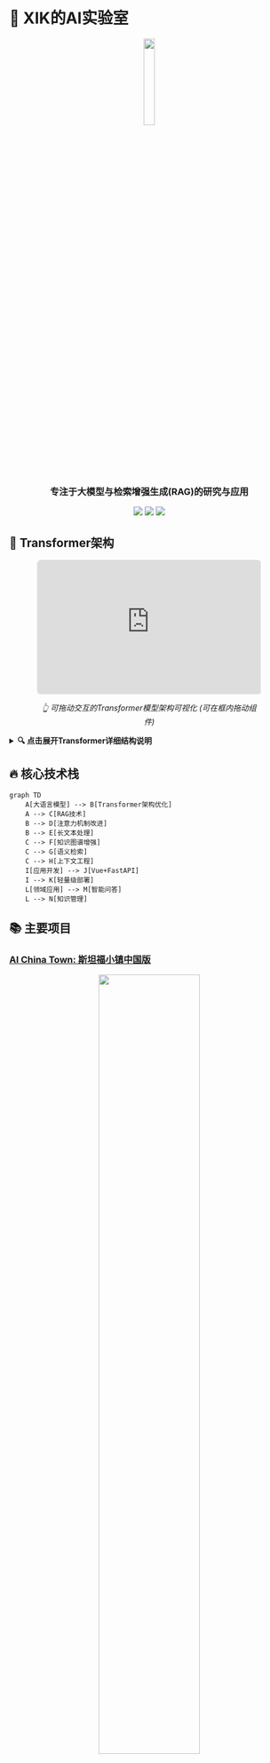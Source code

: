# 🚀 XIK的AI实验室

<div align="center">
  <img src="https://raw.githubusercontent.com/vimalverma558/vimalverma558/master/img/hello.gif" width="20%">
  <h3>专注于大模型与检索增强生成(RAG)的研究与应用</h3>
</div>

<p align="center">
  <img src="https://img.shields.io/badge/LLM-专家-blue?style=for-the-badge" />
  <img src="https://img.shields.io/badge/RAG-研究者-green?style=for-the-badge" />
  <img src="https://img.shields.io/badge/Transformer-工程师-orange?style=for-the-badge" />
</p>

## 🧠 Transformer架构

<div align="center">
  <div id="transformer-container" style="width: 80%; margin: 0 auto; position: relative;">
    <!-- 交互式Transformer架构图 -->
    <div style="position: relative; width: 100%; padding-bottom: 60%; overflow: hidden;">
      <iframe 
        src="https://transformer-visualizer.vercel.app/" 
        style="position: absolute; top: 0; left: 0; width: 100%; height: 100%; border: none; border-radius: 8px; box-shadow: 0 4px 8px rgba(0,0,0,0.1);"
        allowfullscreen>
      </iframe>
    </div>
    <p><i>👆 可拖动交互的Transformer模型架构可视化 (可在框内拖动组件)</i></p>
  </div>
</div>

<details>
<summary><b>🔍 点击展开Transformer详细结构说明</b></summary>

### Transformer架构核心组件

1. **输入嵌入 (Input Embedding)**：将输入token转换为向量表示
2. **位置编码 (Positional Encoding)**：为序列中的每个位置添加位置信息
3. **多头注意力机制 (Multi-Head Attention)**：
   - 查询(Query)、键(Key)、值(Value)三个映射矩阵
   - 并行计算多个注意力"头"，捕获不同角度的信息
4. **前馈神经网络 (Feed Forward Network)**：由两个线性变换和ReLU激活函数组成
5. **Add & Norm**：残差连接和层归一化，保证训练稳定性
6. **编码器-解码器结构**：用于序列到序列任务

</details>

## 🔥 核心技术栈

```mermaid
graph TD
    A[大语言模型] --> B[Transformer架构优化]
    A --> C[RAG技术]
    B --> D[注意力机制改进]
    B --> E[长文本处理]
    C --> F[知识图谱增强]
    C --> G[语义检索]
    C --> H[上下文工程]
    I[应用开发] --> J[Vue+FastAPI]
    I --> K[轻量级部署]
    L[领域应用] --> M[智能问答]
    L --> N[知识管理]
```

## 📚 主要项目

### [AI China Town: 斯坦福小镇中国版](https://github.com/xkj0127/ai_china_town)

<div align="center">
  <img src="https://user-images.githubusercontent.com/68011645/89026666-ad233a80-d35b-11ea-9f4b-d3fe26ae12cb.png" width="60%" />
</div>

**AI China Town** 是斯坦福小镇的中国本地化版本，特点包括：
- 使用本地模型部署，无需联网
- 提示工程中文化，适应中文语境
- 简化流程，降低使用门槛
- 优化中文环境下的智能体交互体验

### [QALite: 智能问答笔记系统](https://github.com/xkj0127/QAlite)

<div align="center">
  <img src="https://raw.githubusercontent.com/xkj0127/QAlite/main/mdimg/be789a5a-e2cd-4468-8164-720bfa13abfc.png" width="45%" />
  <img src="https://raw.githubusercontent.com/xkj0127/QAlite/main/mdimg/c0774ffd-013b-475b-8a78-4909082f89a8.png" width="45%" />
</div>

**QALite** 是一个轻量级的问答笔记应用，使用Vue 3前端和FastAPI后端，帮助您高效管理和复习知识点。特别适合用于记录AI面试问题、复习知识点、准备大模型微调数据集。

#### ✨ 特点:
- Markdown格式问答记录，多种视图模式
- 智能搜索与复习功能
- 支持导出为大模型训练数据
- 跨平台支持，一键启动

### [KnowledgeMapNotes: 知识图谱笔记系统](https://github.com/xkj0127/KnowledgeMapNotes)

<div align="center">
  <img src="https://raw.githubusercontent.com/xkj0127/KnowledgeMapNotes/main/screenshot.png" width="60%" />
</div>

**KnowledgeMapNotes** 是一个基于知识图谱的笔记系统，帮助用户以图谱形式组织和管理知识点，实现知识间关联的可视化展示与导航。

#### ✨ 特点:
- 知识点节点化，支持多维关联
- 智能关联推荐，自动建立知识间联系
- 直观的图形界面，拖拽式编辑
- 支持导出为多种格式

### [AI_NOTE: 个人知识支持图谱](https://github.com/xkj0127/AI_NOTE)

**AI_NOTE** 是一个便携式的个人知识管理系统，将AI与知识图谱技术相结合，为用户构建个性化的知识支持网络。

#### ✨ 特点:
- 自动从文档中提取核心概念并构建知识图谱
- 智能检索与推荐相关知识点
- 与大语言模型集成，提供上下文增强的问答
- 个人记忆扩展，辅助学习与工作

## 🛠️ 技术专长

### 大语言模型 (LLM)
- Transformer架构深度优化
- 自注意力机制变体研究
- 上下文窗口扩展技术
- 参数高效微调 (LoRA, P-Tuning)

### 检索增强生成 (RAG)
- 知识图谱增强检索
- 混合检索策略设计
- 向量数据库优化 (Milvus, Pinecone, Faiss)
- 上下文压缩与重组方法

### 应用开发
- 轻量级AI应用架构
- Vue+FastAPI全栈开发
- 模型本地部署与优化
- 中文场景AI体验优化

## 📊 数据可视化

<div align="center">
<img src="https://github-readme-stats.vercel.app/api/top-langs/?username=xkj0127&layout=compact&theme=radical" width="45%" />
<img src="https://github-readme-streak-stats.herokuapp.com/?user=xkj0127&theme=radical" width="45%" />
</div>

## 🔗 了解更多

<p align="center">
  <a href="https://github.com/xkj0127"><img src="https://img.shields.io/badge/GitHub-xkj0127-100000?style=for-the-badge&logo=github&logoColor=white" /></a>
</p>

---

<p align="center">
    <img src="https://komarev.com/ghpvc/?username=xkj0127&color=blueviolet&style=flat-square&label=访问量" alt="访问量计数器" />
</p>

> "AI不是为了替代人类，而是为了增强人类能力，拓展我们的认知边界。"
